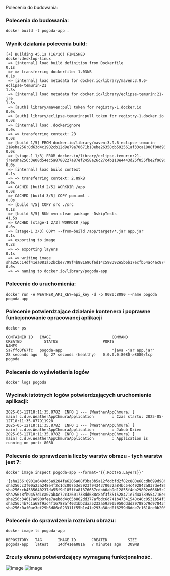 Polecenia do budowania:
### Polecenia do budowania:
``` docker build -t pogoda-app . ```
### Wynik działania polecenia build:
``` 
[+] Building 45.1s (16/16) FINISHED                                                                                                                                                           docker:desktop-linux
 => [internal] load build definition from Dockerfile                                                                                                                                                          0.1s
 => => transferring dockerfile: 1.03kB                                                                                                                                                                        0.1s
 => [internal] load metadata for docker.io/library/maven:3.9.6-eclipse-temurin-21                                                                                                                             1.3s
 => [internal] load metadata for docker.io/library/eclipse-temurin:21-jre                                                                                                                                     1.3s
 => [auth] library/maven:pull token for registry-1.docker.io                                                                                                                                                  0.0s
 => [auth] library/eclipse-temurin:pull token for registry-1.docker.io                                                                                                                                        0.0s
 => [internal] load .dockerignore                                                                                                                                                                             0.0s
 => => transferring context: 2B                                                                                                                                                                               0.0s
 => [build 1/5] FROM docker.io/library/maven:3.9.6-eclipse-temurin-21@sha256:8d63d4c1902cb12d9e79a70671b18ebe26358cb592561af33ca1808f00d935cb                                                                 0.0s
 => [stage-1 1/3] FROM docker.io/library/eclipse-temurin:21-jre@sha256:3e08d54ec5a8780227a87ef2458a26c27c4b110e4443d25f055fbe2f96907139                                                                       0.0s
 => [internal] load build context                                                                                                                                                                             0.1s
 => => transferring context: 2.89kB                                                                                                                                                                           0.0s
 => CACHED [build 2/5] WORKDIR /app                                                                                                                                                                           0.0s
 => CACHED [build 3/5] COPY pom.xml .                                                                                                                                                                         0.0s
 => [build 4/5] COPY src ./src                                                                                                                                                                                0.1s
 => [build 5/5] RUN mvn clean package -DskipTests                                                                                                                                                            41.5s
 => CACHED [stage-1 2/3] WORKDIR /app                                                                                                                                                                         0.0s
 => [stage-1 3/3] COPY --from=build /app/target/*.jar app.jar                                                                                                                                                 0.1s
 => exporting to image                                                                                                                                                                                        0.2s
 => => exporting layers                                                                                                                                                                                       0.1s
 => => writing image sha256:14df41ea081a52bcbe7799f4b881696f6d14c598392e5b6b17ecfb54ac4ac874                                                                                                                  0.0s
 => => naming to docker.io/library/pogoda-app
```
### Polecenie do uruchomienia:
``` docker run -e WEATHER_API_KEY=api_key -d -p 8080:8080 --name pogoda pogoda-app ```
### Polecenie potwierdzające działanie kontenera i poprawne funkcjonowanie opracowanej aplikacji
``` docker ps ```
```
CONTAINER ID   IMAGE                           COMMAND                  CREATED          STATUS                    PORTS                    NAMES
5a7ffc0f67fc   pogoda-app                      "java -jar app.jar"      28 seconds ago   Up 27 seconds (healthy)   0.0.0.0:8080->8080/tcp   pogoda
```
### Polecenie do wyświetlenia logów
``` docker logs pogoda ```
### Wycinek istotnych logów potwierdzających uruchomienie aplikacji:
```
2025-05-12T18:11:35.878Z  INFO 1 --- [WeatherAppChmura] [           main] c.d.w.WeatherAppChmuraApplication        : Czas startu: 2025-05-12T18:11:35.877911928
2025-05-12T18:11:35.878Z  INFO 1 --- [WeatherAppChmura] [           main] c.d.w.WeatherAppChmuraApplication        : Jakub Dziem
2025-05-12T18:11:35.878Z  INFO 1 --- [WeatherAppChmura] [           main] c.d.w.WeatherAppChmuraApplication        : Application is running on port: 8080
```
### Polecenie do sprawdzenia liczby warstw obrazu - tych warstw jest 7:
``` docker image inspect pogoda-app --format='{{.RootFS.Layers}}' ```
```
'[sha256:8901a649dd5a9284fa6206a08f3ba3b5a12fddbfd2f82c880e68cdb699d98bfb
sha256:c3f00a23a248e4f2c1dc00753e5923f9434370032a84bc54c492842a837de486
sha256:cb4585640237da55f9d185ffa81376637cdbb6ab9d12855f4db29802e666b5c7
sha256:8fb9457d1ca07ab4c72c32601738dd688c8bf3f351528471e7d4a789554716e6
sha256:34617a0900fee7aebdd4c65b862dd377afbdc6d741b47341548c40c0531b54f3
sha256:4b7c1a68f9ad4f16788af4031bb2daa5232a59a905950dddd29788b79d97843f
sha256:0af0ae3ef29b6d86c023311f55b1e41e293a30cd0f6259d8dde7c1618ce0b205]'
```
### Polecenie do sprawdzenia rozmiaru obrazu:
``` docker image ls pogoda-app ```
```
REPOSITORY   TAG       IMAGE ID       CREATED         SIZE
pogoda-app   latest    14df41ea081a   7 minutes ago   309MB
```
### Zrzuty ekranu potwierdzający wymaganą funkcjonalność.
![image](https://github.com/user-attachments/assets/3d35315a-4ca9-45ec-9a9b-027eb8c27cf1)
![image](https://github.com/user-attachments/assets/354b1293-0431-4737-97d5-092e7ef95050)
